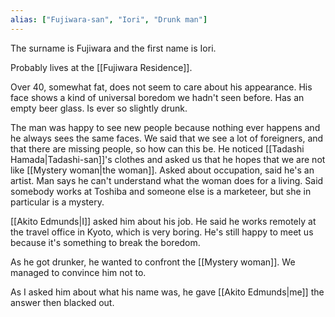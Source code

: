 ```yaml
---
alias: ["Fujiwara-san", "Iori", "Drunk man"]
---
```


The surname is Fujiwara and the first name is Iori.

Probably lives at the [[Fujiwara Residence]].

Over 40, somewhat fat, does not seem to care about his appearance. His face shows a kind of universal boredom we hadn't seen before. Has an empty beer glass. Is ever so slightly drunk.

The man was happy to see new people because nothing ever happens and he always sees the same faces.
We said that we see a lot of foreigners, and that there are missing people, so how can this be.
He noticed [[Tadashi Hamada|Tadashi-san]]'s clothes and asked us that he hopes that we are not like [[Mystery woman|the woman]].
Asked about occupation, said he's an artist.
Man says he can't understand what the woman does for a living.
Said somebody works at Toshiba and someone else is a marketeer,
but she in particular is a mystery.


[[Akito Edmunds|I]] asked him about his job. He said he works remotely at the travel office in Kyoto, which is very boring. He's still happy to meet us because it's something to break the boredom.

As he got drunker, he wanted to confront the [[Mystery woman]]. We managed to convince him not to.

As I asked him about what his name was, he gave [[Akito Edmunds|me]] the answer then blacked out.